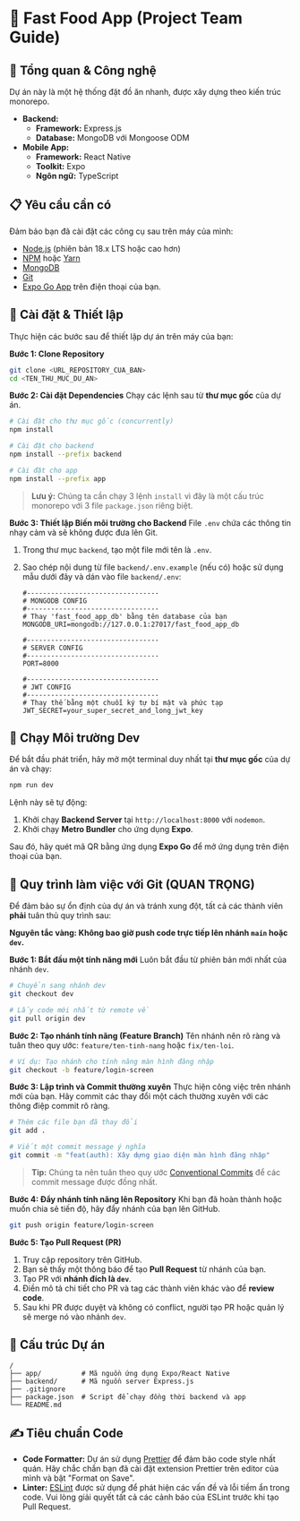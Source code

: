 # 🍔 Fast Food App (Project Team Guide)

## 📖 Tổng quan & Công nghệ

Dự án này là một hệ thống đặt đồ ăn nhanh, được xây dựng theo kiến trúc monorepo.

*   **Backend:**
    *   **Framework:** Express.js
    *   **Database:** MongoDB với Mongoose ODM
*   **Mobile App:**
    *   **Framework:** React Native
    *   **Toolkit:** Expo
    *   **Ngôn ngữ:** TypeScript

## 📋 Yêu cầu cần có

Đảm bảo bạn đã cài đặt các công cụ sau trên máy của mình:

*   [Node.js](https://nodejs.org/) (phiên bản 18.x LTS hoặc cao hơn)
*   [NPM](https://www.npmjs.com/) hoặc [Yarn](https://yarnpkg.com/)
*   [MongoDB](https://www.mongodb.com/try/download/community)
*   [Git](https://git-scm.com/)
*   [Expo Go App](https://expo.dev/go) trên điện thoại của bạn.

## 🚀 Cài đặt & Thiết lập

Thực hiện các bước sau để thiết lập dự án trên máy của bạn:

**Bước 1: Clone Repository**
```bash
git clone <URL_REPOSITORY_CUA_BAN>
cd <TEN_THU_MUC_DU_AN>
```

**Bước 2: Cài đặt Dependencies**
Chạy các lệnh sau từ **thư mục gốc** của dự án.
```bash
# Cài đặt cho thư mục gốc (concurrently)
npm install

# Cài đặt cho backend
npm install --prefix backend

# Cài đặt cho app
npm install --prefix app
```
> **Lưu ý:** Chúng ta cần chạy 3 lệnh `install` vì đây là một cấu trúc monorepo với 3 file `package.json` riêng biệt.

**Bước 3: Thiết lập Biến môi trường cho Backend**
File `.env` chứa các thông tin nhạy cảm và sẽ không được đưa lên Git.

1.  Trong thư mục `backend`, tạo một file mới tên là `.env`.
2.  Sao chép nội dung từ file `backend/.env.example` (nếu có) hoặc sử dụng mẫu dưới đây và dán vào file `backend/.env`:

    ```env
    #---------------------------------
    # MONGODB CONFIG
    #---------------------------------
    # Thay 'fast_food_app_db' bằng tên database của bạn
    MONGODB_URI=mongodb://127.0.0.1:27017/fast_food_app_db

    #---------------------------------
    # SERVER CONFIG
    #---------------------------------
    PORT=8000

    #---------------------------------
    # JWT CONFIG
    #---------------------------------
    # Thay thế bằng một chuỗi ký tự bí mật và phức tạp
    JWT_SECRET=your_super_secret_and_long_jwt_key
    ```

## 🏃 Chạy Môi trường Dev

Để bắt đầu phát triển, hãy mở một terminal duy nhất tại **thư mục gốc** của dự án và chạy:

```bash
npm run dev
```

Lệnh này sẽ tự động:
1.  Khởi chạy **Backend Server** tại `http://localhost:8000` với `nodemon`.
2.  Khởi chạy **Metro Bundler** cho ứng dụng **Expo**.

Sau đó, hãy quét mã QR bằng ứng dụng **Expo Go** để mở ứng dụng trên điện thoại của bạn.

## 🌿 Quy trình làm việc với Git (QUAN TRỌNG)

Để đảm bảo sự ổn định của dự án và tránh xung đột, tất cả các thành viên **phải** tuân thủ quy trình sau:

**Nguyên tắc vàng: Không bao giờ push code trực tiếp lên nhánh `main` hoặc `dev`.**

**Bước 1: Bắt đầu một tính năng mới**
Luôn bắt đầu từ phiên bản mới nhất của nhánh `dev`.

```bash
# Chuyển sang nhánh dev
git checkout dev

# Lấy code mới nhất từ remote về
git pull origin dev
```

**Bước 2: Tạo nhánh tính năng (Feature Branch)**
Tên nhánh nên rõ ràng và tuân theo quy ước: `feature/ten-tinh-nang` hoặc `fix/ten-loi`.

```bash
# Ví dụ: Tạo nhánh cho tính năng màn hình đăng nhập
git checkout -b feature/login-screen
```

**Bước 3: Lập trình và Commit thường xuyên**
Thực hiện công việc trên nhánh mới của bạn. Hãy commit các thay đổi một cách thường xuyên với các thông điệp commit rõ ràng.

```bash
# Thêm các file bạn đã thay đổi
git add .

# Viết một commit message ý nghĩa
git commit -m "feat(auth): Xây dựng giao diện màn hình đăng nhập"
```
> **Tip:** Chúng ta nên tuân theo quy ước [Conventional Commits](https://www.conventionalcommits.org/en/v1.0.0/) để các commit message được đồng nhất.

**Bước 4: Đẩy nhánh tính năng lên Repository**
Khi bạn đã hoàn thành hoặc muốn chia sẻ tiến độ, hãy đẩy nhánh của bạn lên GitHub.

```bash
git push origin feature/login-screen
```

**Bước 5: Tạo Pull Request (PR)**
1.  Truy cập repository trên GitHub.
2.  Bạn sẽ thấy một thông báo để tạo **Pull Request** từ nhánh của bạn.
3.  Tạo PR với **nhánh đích là `dev`**.
4.  Điền mô tả chi tiết cho PR và tag các thành viên khác vào để **review code**.
5.  Sau khi PR được duyệt và không có conflict, người tạo PR hoặc quản lý sẽ merge nó vào nhánh `dev`.

## 📂 Cấu trúc Dự án

```
/
├── app/          # Mã nguồn ứng dụng Expo/React Native
├── backend/      # Mã nguồn server Express.js
├── .gitignore
├── package.json  # Script để chạy đồng thời backend và app
└── README.md
```

## ✍️ Tiêu chuẩn Code

*   **Code Formatter:** Dự án sử dụng [Prettier](https://prettier.io/) để đảm bảo code style nhất quán. Hãy chắc chắn bạn đã cài đặt extension Prettier trên editor của mình và bật "Format on Save".
*   **Linter:** [ESLint](https://eslint.org/) được sử dụng để phát hiện các vấn đề và lỗi tiềm ẩn trong code. Vui lòng giải quyết tất cả các cảnh báo của ESLint trước khi tạo Pull Request.

